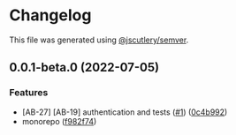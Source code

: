 # Changelog

This file was generated using [@jscutlery/semver](https://github.com/jscutlery/semver).

## 0.0.1-beta.0 (2022-07-05)


### Features

* [AB-27] [AB-19] authentication and tests ([#1](https://github.com/esgi-lyon/monorepo/issues/1)) ([0c4b992](https://github.com/esgi-lyon/monorepo/commit/0c4b9926ee39dcceae175580ddee1d8a047b34f4))
* monorepo ([f982f74](https://github.com/esgi-lyon/monorepo/commit/f982f748c8bc27bf9f9d925905fa46db7a3bc26d))
